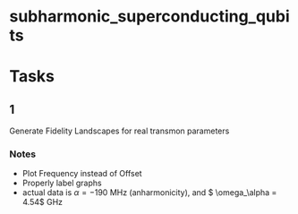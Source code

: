 # subharmonic_superconducting_qubits

# Tasks
## 1
Generate Fidelity Landscapes for real transmon parameters

### Notes
- Plot Frequency instead of Offset
- Properly label graphs
- actual data is $\alpha = -190$ MHz (anharmonicity), and $ \omega_\alpha = 4.54$ GHz
